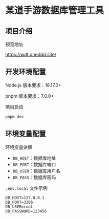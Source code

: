 # 某道手游数据库管理工具

## 项目介绍

预览地址

https://wdt.oneddd.site/

## 开发环境配置

Node.js 版本要求：18.17.0+

pnpm 版本要求：7.0.0+

项目启动

```bash
pnpm dev
```

## 环境变量配置

环境变量讲解

- `DB_HOST`：数据库地址
- `DB_PORT`：数据库端口
- `DB_USER`：数据库用户名
- `DB_PASS`：数据库密码

`.env.local` 文件示例

```env
DB_HOST=127.0.0.1
DB_PORT=3306
DB_USER=root
DB_PASSWORD=123456
```
